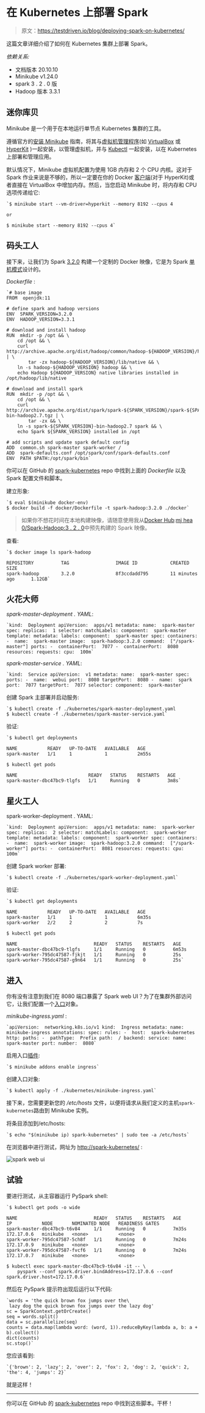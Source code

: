 # 在 Kubernetes 上部署 Spark

> 原文：<https://testdriven.io/blog/deploying-spark-on-kubernetes/>

这篇文章详细介绍了如何在 Kubernetes 集群上部署 Spark。

*依赖关系:*

*   文档版本 20.10.10
*   Minikube v1.24.0
*   spark 3 . 2 . 0 版
*   Hadoop 版本 3.3.1

## 迷你库贝

Minikube 是一个用于在本地运行单节点 Kubernetes 集群的工具。

遵循官方的[安装 Minikube](https://kubernetes.io/docs/tasks/tools/install-minikube/) 指南，将其与[虚拟机管理程序](https://kubernetes.io/docs/tasks/tools/install-minikube/#install-a-hypervisor)(如 [VirtualBox](https://www.virtualbox.org/wiki/Downloads) 或 [HyperKit](https://github.com/moby/hyperkit) )一起安装，以管理虚拟机，并与 [Kubectl](https://kubernetes.io/docs/tasks/tools/install-kubectl/) 一起安装，以在 Kubernetes 上部署和管理应用。

默认情况下，Minikube 虚拟机配置为使用 1GB 内存和 2 个 CPU 内核。这对于 Spark 作业来说是不够的，所以一定要在你的 Docker [客户端](https://docs.docker.com/docker-for-mac/#advanced)(对于 HyperKit)或者直接在 VirtualBox 中增加内存。然后，当您启动 Minikube 时，将内存和 CPU 选项传递给它:

```
`$ minikube start --vm-driver=hyperkit --memory 8192 --cpus 4

or

$ minikube start --memory 8192 --cpus 4` 
```

## 码头工人

接下来，让我们为 Spark [3.2.0](https://spark.apache.org/releases/spark-release-3-2-0.html) 构建一个定制的 Docker 映像，它是为 Spark [单机模式](https://spark.apache.org/docs/3.2.0/spark-standalone.html)设计的。

*Dockerfile* :

```
`# base image
FROM  openjdk:11

# define spark and hadoop versions
ENV  SPARK_VERSION=3.2.0
ENV  HADOOP_VERSION=3.3.1

# download and install hadoop
RUN  mkdir -p /opt && \
    cd /opt && \
    curl http://archive.apache.org/dist/hadoop/common/hadoop-${HADOOP_VERSION}/hadoop-${HADOOP_VERSION}.tar.gz | \
        tar -zx hadoop-${HADOOP_VERSION}/lib/native && \
    ln -s hadoop-${HADOOP_VERSION} hadoop && \
    echo Hadoop ${HADOOP_VERSION} native libraries installed in /opt/hadoop/lib/native

# download and install spark
RUN  mkdir -p /opt && \
    cd /opt && \
    curl http://archive.apache.org/dist/spark/spark-${SPARK_VERSION}/spark-${SPARK_VERSION}-bin-hadoop2.7.tgz | \
        tar -zx && \
    ln -s spark-${SPARK_VERSION}-bin-hadoop2.7 spark && \
    echo Spark ${SPARK_VERSION} installed in /opt

# add scripts and update spark default config
ADD  common.sh spark-master spark-worker /
ADD  spark-defaults.conf /opt/spark/conf/spark-defaults.conf
ENV  PATH $PATH:/opt/spark/bin` 
```

你可以在 GitHub 的 [spark-kubernetes](https://github.com/testdrivenio/spark-kubernetes) repo 中找到上面的 *Dockerfile* 以及 Spark 配置文件和脚本。

建立形象:

```
`$ eval $(minikube docker-env)
$ docker build -f docker/Dockerfile -t spark-hadoop:3.2.0 ./docker` 
```

> 如果你不想花时间在本地构建映像，请随意使用我从[Docker Hub](https://hub.docker.com/):[mj hea 0/Spark-Hadoop:3 . 2 . 0](https://hub.docker.com/r/mjhea0/spark-hadoop/tags)中预先构建的 Spark 映像。

查看:

```
`$ docker image ls spark-hadoop

REPOSITORY          TAG                 IMAGE ID            CREATED             SIZE
spark-hadoop        3.2.0               8f3ccdadd795        11 minutes ago      1.12GB` 
```

## 火花大师

*spark-master-deployment . YAML*:

```
`kind:  Deployment apiVersion:  apps/v1 metadata: name:  spark-master spec: replicas:  1 selector: matchLabels: component:  spark-master template: metadata: labels: component:  spark-master spec: containers: -  name:  spark-master image:  spark-hadoop:3.2.0 command:  ["/spark-master"] ports: -  containerPort:  7077 -  containerPort:  8080 resources: requests: cpu:  100m` 
```

*spark-master-service . YAML*:

```
`kind:  Service apiVersion:  v1 metadata: name:  spark-master spec: ports: -  name:  webui port:  8080 targetPort:  8080 -  name:  spark port:  7077 targetPort:  7077 selector: component:  spark-master` 
```

创建 Spark 主部署并启动服务:

```
`$ kubectl create -f ./kubernetes/spark-master-deployment.yaml
$ kubectl create -f ./kubernetes/spark-master-service.yaml` 
```

验证:

```
`$ kubectl get deployments

NAME           READY   UP-TO-DATE   AVAILABLE   AGE
spark-master   1/1     1            1           2m55s

$ kubectl get pods

NAME                          READY   STATUS    RESTARTS   AGE
spark-master-dbc47bc9-tlgfs   1/1     Running   0          3m8s` 
```

## 星火工人

spark-worker-deployment . YAML:

```
`kind:  Deployment apiVersion:  apps/v1 metadata: name:  spark-worker spec: replicas:  2 selector: matchLabels: component:  spark-worker template: metadata: labels: component:  spark-worker spec: containers: -  name:  spark-worker image:  spark-hadoop:3.2.0 command:  ["/spark-worker"] ports: -  containerPort:  8081 resources: requests: cpu:  100m` 
```

创建 Spark worker 部署:

```
`$ kubectl create -f ./kubernetes/spark-worker-deployment.yaml` 
```

验证:

```
`$ kubectl get deployments

NAME           READY   UP-TO-DATE   AVAILABLE   AGE
spark-master   1/1     1            1           6m35s
spark-worker   2/2     2            2           7s

$ kubectl get pods

NAME                            READY   STATUS    RESTARTS   AGE
spark-master-dbc47bc9-tlgfs     1/1     Running   0          6m53s
spark-worker-795dc47587-fjkjt   1/1     Running   0          25s
spark-worker-795dc47587-g9n64   1/1     Running   0          25s` 
```

## 进入

你有没有注意到我们在 8080 端口暴露了 Spark web UI？为了在集群外部访问它，让我们配置一个[入口](https://kubernetes.io/docs/concepts/services-networking/ingress/)对象。

*minikube-ingress.yaml* :

```
`apiVersion:  networking.k8s.io/v1 kind:  Ingress metadata: name:  minikube-ingress annotations: spec: rules: -  host:  spark-kubernetes http: paths: -  pathType:  Prefix path:  / backend: service: name:  spark-master port: number:  8080` 
```

启用入口[插件](https://github.com/kubernetes/minikube/tree/master/deploy/addons/ingress):

```
`$ minikube addons enable ingress` 
```

创建入口对象:

```
`$ kubectl apply -f ./kubernetes/minikube-ingress.yaml` 
```

接下来，您需要更新您的 */etc/hosts* 文件，以便将请求从我们定义的主机`spark-kubernetes`路由到 Minikube 实例。

将条目添加到/etc/hosts:

```
`$ echo "$(minikube ip) spark-kubernetes" | sudo tee -a /etc/hosts` 
```

在浏览器中进行测试，网址为 [http://spark-kubernetes/](http://spark-kubernetes/) :

![spark web ui](img/38a1107458a814a328b4b86915748823.png)

## 试验

要进行测试，从主容器运行 PySpark shell:

```
`$ kubectl get pods -o wide

NAME                            READY   STATUS    RESTARTS   AGE     IP           NODE       NOMINATED NODE   READINESS GATES
spark-master-dbc47bc9-t6v84     1/1     Running   0          7m35s   172.17.0.6   minikube   <none>           <none>
spark-worker-795dc47587-5ch8f   1/1     Running   0          7m24s   172.17.0.9   minikube   <none>           <none>
spark-worker-795dc47587-fvcf6   1/1     Running   0          7m24s   172.17.0.7   minikube   <none>           <none>

$ kubectl exec spark-master-dbc47bc9-t6v84 -it -- \
    pyspark --conf spark.driver.bindAddress=172.17.0.6 --conf spark.driver.host=172.17.0.6` 
```

然后在 PySpark 提示符出现后运行以下代码:

```
`words = 'the quick brown fox jumps over the\
 lazy dog the quick brown fox jumps over the lazy dog'
sc = SparkContext.getOrCreate()
seq = words.split()
data = sc.parallelize(seq)
counts = data.map(lambda word: (word, 1)).reduceByKey(lambda a, b: a + b).collect()
dict(counts)
sc.stop()` 
```

您应该看到:

```
`{'brown': 2, 'lazy': 2, 'over': 2, 'fox': 2, 'dog': 2, 'quick': 2, 'the': 4, 'jumps': 2}` 
```

就是这样！

* * *

你可以在 GitHub 的 [spark-kubernetes](https://github.com/testdrivenio/spark-kubernetes) repo 中找到这些脚本。干杯！